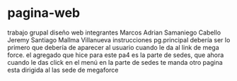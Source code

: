 # pagina-web
trabajo grupal diseño web 
integrantes 
Marcos Adrian Samaniego Cabello 
Jeremy Santiago Mallma Villanueva
instrucciones 
pg.principal debería ser lo primero que debería de aparecer al usuario cuando le da al link de mega force. 
el agregado que hice para este pa4 es la parte de sedes, que ahora cuando le das click en el menú en la parte de sedes te manda otro pagina esta dirigida al las sede de megaforce
